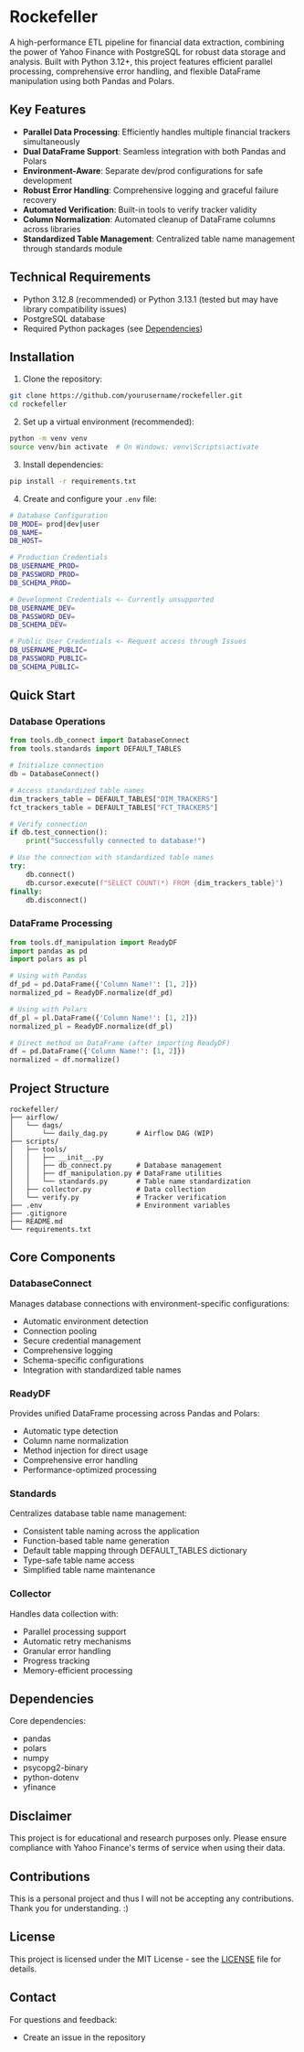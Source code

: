 # Rockefeller

A high-performance ETL pipeline for financial data extraction, combining the power of Yahoo Finance with PostgreSQL for robust data storage and analysis. Built with Python 3.12+, this project features efficient parallel processing, comprehensive error handling, and flexible DataFrame manipulation using both Pandas and Polars.

## Key Features

- **Parallel Data Processing**: Efficiently handles multiple financial trackers simultaneously
- **Dual DataFrame Support**: Seamless integration with both Pandas and Polars
- **Environment-Aware**: Separate dev/prod configurations for safe development
- **Robust Error Handling**: Comprehensive logging and graceful failure recovery
- **Automated Verification**: Built-in tools to verify tracker validity
- **Column Normalization**: Automated cleanup of DataFrame columns across libraries
- **Standardized Table Management**: Centralized table name management through standards module

## Technical Requirements

- Python 3.12.8 (recommended) or Python 3.13.1 (tested but may have library compatibility issues)
- PostgreSQL database
- Required Python packages (see [Dependencies](#dependencies))

## Installation

1. Clone the repository:
```bash
git clone https://github.com/yourusername/rockefeller.git
cd rockefeller
```

2. Set up a virtual environment (recommended):
```bash
python -m venv venv
source venv/bin activate  # On Windows: venv\Scripts\activate
```

3. Install dependencies:
```bash
pip install -r requirements.txt
```

4. Create and configure your `.env` file:
```bash
# Database Configuration
DB_MODE= prod|dev|user
DB_NAME=
DB_HOST=

# Production Credentials
DB_USERNAME_PROD=
DB_PASSWORD_PROD=
DB_SCHEMA_PROD=

# Development Credentials <- Currently unsupported
DB_USERNAME_DEV=
DB_PASSWORD_DEV=
DB_SCHEMA_DEV=

# Public User Credentials <- Request access through Issues
DB_USERNAME_PUBLIC=
DB_PASSWORD_PUBLIC=
DB_SCHEMA_PUBLIC= 
```

## Quick Start

### Database Operations
```python
from tools.db_connect import DatabaseConnect
from tools.standards import DEFAULT_TABLES

# Initialize connection
db = DatabaseConnect()

# Access standardized table names
dim_trackers_table = DEFAULT_TABLES["DIM_TRACKERS"]
fct_trackers_table = DEFAULT_TABLES["FCT_TRACKERS"]

# Verify connection
if db.test_connection():
    print("Successfully connected to database!")

# Use the connection with standardized table names
try:
    db.connect()
    db.cursor.execute(f"SELECT COUNT(*) FROM {dim_trackers_table}")
finally:
    db.disconnect()
```

### DataFrame Processing
```python
from tools.df_manipulation import ReadyDF
import pandas as pd
import polars as pl

# Using with Pandas
df_pd = pd.DataFrame({'Column Name!': [1, 2]})
normalized_pd = ReadyDF.normalize(df_pd)

# Using with Polars
df_pl = pl.DataFrame({'Column Name!': [1, 2]})
normalized_pl = ReadyDF.normalize(df_pl)

# Direct method on DataFrame (after importing ReadyDF)
df = pd.DataFrame({'Column Name!': [1, 2]})
normalized = df.normalize()
```

## Project Structure
```
rockefeller/
├── airflow/
│   └── dags/
│       └── daily_dag.py       # Airflow DAG (WIP)
├── scripts/
│   ├── tools/
│   │   ├── __init__.py
│   │   ├── db_connect.py      # Database management
│   │   ├── df_manipulation.py # DataFrame utilities
│   │   └── standards.py       # Table name standardization
│   ├── collector.py           # Data collection
│   └── verify.py              # Tracker verification
├── .env                       # Environment variables
├── .gitignore
├── README.md
└── requirements.txt
```

## Core Components

### DatabaseConnect
Manages database connections with environment-specific configurations:
- Automatic environment detection
- Connection pooling
- Secure credential management
- Comprehensive logging
- Schema-specific configurations
- Integration with standardized table names

### ReadyDF
Provides unified DataFrame processing across Pandas and Polars:
- Automatic type detection
- Column name normalization
- Method injection for direct usage
- Comprehensive error handling
- Performance-optimized processing

### Standards
Centralizes database table name management:
- Consistent table naming across the application
- Function-based table name generation
- Default table mapping through DEFAULT_TABLES dictionary
- Type-safe table name access
- Simplified table name maintenance

### Collector
Handles data collection with:
- Parallel processing support
- Automatic retry mechanisms
- Granular error handling
- Progress tracking
- Memory-efficient processing

## Dependencies

Core dependencies:
- pandas
- polars
- numpy
- psycopg2-binary
- python-dotenv
- yfinance

## Disclaimer

This project is for educational and research purposes only. Please ensure compliance with Yahoo Finance's terms of service when using their data.

## Contributions

This is a personal project and thus I will not be accepting any contributions. Thank you for understanding. :)

## License

This project is licensed under the MIT License - see the [LICENSE](LICENSE.md) file for details.

## Contact

For questions and feedback:
- Create an issue in the repository